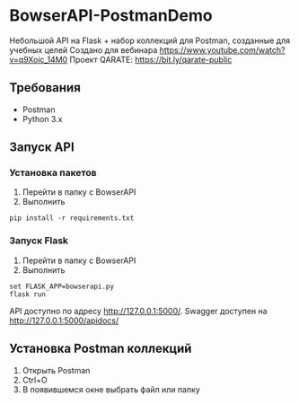 # BowserAPI-PostmanDemo
Небольшой API на Flask + набор коллекций для Postman, созданные для учебных целей
Создано для вебинара https://www.youtube.com/watch?v=q9Xoic_14M0
Проект QARATE: https://bit.ly/qarate-public

## Требования
- Postman
- Python 3.x

## Запуск API
### Установка пакетов
1. Перейти в папку с BowserAPI
2. Выполнить
```
pip install -r requirements.txt
```
### Запуск Flask
1. Перейти в папку с BowserAPI
2. Выполнить
```
set FLASK_APP=bowserapi.py
flask run
```
API доступно по адресу http://127.0.0.1:5000/.
Swagger доступен на http://127.0.0.1:5000/apidocs/

## Установка Postman коллекций
1. Открыть Postman
2. Ctrl+O
3. В появившемся окне выбрать файл или папку
